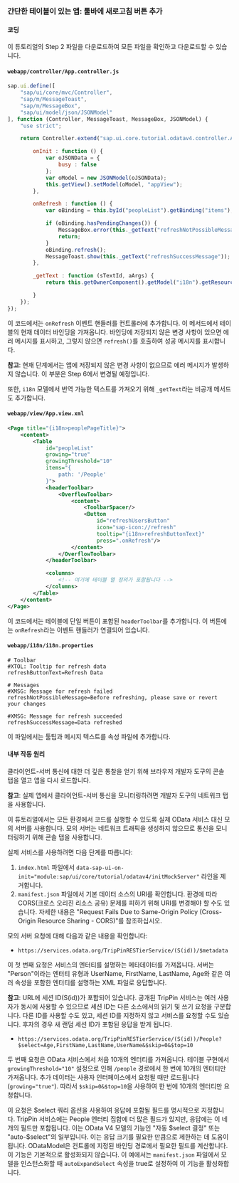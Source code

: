 ### 간단한 테이블이 있는 앱: 툴바에 새로고침 버튼 추가
#### 코딩
이 튜토리얼의 Step 2 파일을 다운로드하여 모든 파일을 확인하고 다운로드할 수 있습니다.

#### `webapp/controller/App.controller.js`

```javascript
sap.ui.define([
	"sap/ui/core/mvc/Controller",
	"sap/m/MessageToast",
	"sap/m/MessageBox",
	"sap/ui/model/json/JSONModel"
], function (Controller, MessageToast, MessageBox, JSONModel) {
	"use strict";

	return Controller.extend("sap.ui.core.tutorial.odatav4.controller.App", {

		onInit : function () {
			var oJSONData = {
				busy : false
			};
			var oModel = new JSONModel(oJSONData);
			this.getView().setModel(oModel, "appView");
		},

		onRefresh : function () {
			var oBinding = this.byId("peopleList").getBinding("items");

			if (oBinding.hasPendingChanges()) {
				MessageBox.error(this._getText("refreshNotPossibleMessage"));
				return;
			}
			oBinding.refresh();
			MessageToast.show(this._getText("refreshSuccessMessage"));
		},

		_getText : function (sTextId, aArgs) {
			return this.getOwnerComponent().getModel("i18n").getResourceBundle().getText(sTextId, aArgs);

		}
	});
});
```

이 코드에서는 `onRefresh` 이벤트 핸들러를 컨트롤러에 추가합니다. 이 메서드에서 테이블의 현재 데이터 바인딩을 가져옵니다. 바인딩에 저장되지 않은 변경 사항이 있으면 에러 메시지를 표시하고, 그렇지 않으면 `refresh()`를 호출하여 성공 메시지를 표시합니다.

**참고**: 현재 단계에서는 앱에 저장되지 않은 변경 사항이 없으므로 에러 메시지가 발생하지 않습니다. 이 부분은 Step 6에서 변경될 예정입니다.

또한, `i18n` 모델에서 번역 가능한 텍스트를 가져오기 위해 `_getText`라는 비공개 메서드도 추가합니다.

#### `webapp/view/App.view.xml`

```xml
<Page title="{i18n>peoplePageTitle}">
	<content>
		<Table
			id="peopleList"
			growing="true"
			growingThreshold="10"
			items="{
				path: '/People'
			}">
			<headerToolbar>
				<OverflowToolbar>
					<content>
						<ToolbarSpacer/>
						<Button
							id="refreshUsersButton"
							icon="sap-icon://refresh"
							tooltip="{i18n>refreshButtonText}"
							press=".onRefresh"/>
					</content>
				</OverflowToolbar>
			</headerToolbar>

			<columns>
				<!-- 여기에 테이블 열 정의가 포함됩니다 -->
			</columns>
		</Table>
	</content>
</Page>
```

이 코드에서는 테이블에 단일 버튼이 포함된 `headerToolbar`를 추가합니다. 이 버튼에는 `onRefresh`라는 이벤트 핸들러가 연결되어 있습니다.

#### `webapp/i18n/i18n.properties`

```properties
# Toolbar
#XTOL: Tooltip for refresh data
refreshButtonText=Refresh Data

# Messages
#XMSG: Message for refresh failed
refreshNotPossibleMessage=Before refreshing, please save or revert your changes

#XMSG: Message for refresh succeeded
refreshSuccessMessage=Data refreshed
```

이 파일에서는 툴팁과 메시지 텍스트를 속성 파일에 추가합니다.

#### 내부 작동 원리
클라이언트-서버 통신에 대한 더 깊은 통찰을 얻기 위해 브라우저 개발자 도구의 콘솔 탭을 열고 앱을 다시 로드합니다.

**참고**: 실제 앱에서 클라이언트-서버 통신을 모니터링하려면 개발자 도구의 네트워크 탭을 사용합니다.

이 튜토리얼에서는 모든 환경에서 코드를 실행할 수 있도록 실제 OData 서비스 대신 모의 서버를 사용합니다. 모의 서버는 네트워크 트래픽을 생성하지 않으므로 통신을 모니터링하기 위해 콘솔 탭을 사용합니다.

실제 서비스를 사용하려면 다음 단계를 따릅니다:

1. `index.html` 파일에서 `data-sap-ui-on-init="module:sap/ui/core/tutorial/odatav4/initMockServer"` 라인을 제거합니다.
2. `manifest.json` 파일에서 기본 데이터 소스의 URI를 확인합니다. 환경에 따라 CORS(크로스 오리진 리소스 공유) 문제를 피하기 위해 URI를 변경해야 할 수도 있습니다. 자세한 내용은 "Request Fails Due to Same-Origin Policy (Cross-Origin Resource Sharing - CORS)"를 참조하십시오.

모의 서버 요청에 대해 다음과 같은 내용을 확인합니다:

- `https://services.odata.org/TripPinRESTierService/(S(id))/$metadata`

이 첫 번째 요청은 서비스의 엔터티를 설명하는 메타데이터를 가져옵니다. 서버는 "Person"이라는 엔터티 유형과 UserName, FirstName, LastName, Age와 같은 여러 속성을 포함한 엔터티를 설명하는 XML 파일로 응답합니다.

**참고**: URL에 세션 ID(S(id))가 포함되어 있습니다. 공개된 TripPin 서비스는 여러 사용자가 동시에 사용할 수 있으므로 세션 ID는 다른 소스에서의 읽기 및 쓰기 요청을 구분합니다. 다른 ID를 사용할 수도 있고, 세션 ID를 지정하지 않고 서비스를 요청할 수도 있습니다. 후자의 경우 새 랜덤 세션 ID가 포함된 응답을 받게 됩니다.

- `https://services.odata.org/TripPinRESTierService/(S(id))/People?$select=Age,FirstName,LastName,UserName&$skip=0&$top=10`

두 번째 요청은 OData 서비스에서 처음 10개의 엔터티를 가져옵니다. 테이블 구현에서 `growingThreshold="10"` 설정으로 인해 `/people` 경로에서 한 번에 10개의 엔터티만 가져옵니다. 추가 데이터는 사용자 인터페이스에서 요청될 때만 로드됩니다(`growing="true"`). 따라서 `$skip=0&$top=10`을 사용하여 한 번에 10개의 엔터티만 요청합니다.

이 요청은 $select 쿼리 옵션을 사용하여 응답에 포함될 필드를 명시적으로 지정합니다. TripPin 서비스에는 People 엔터티 집합에 더 많은 필드가 있지만, 응답에는 이 네 개의 필드만 포함됩니다. 이는 OData V4 모델의 기능인 "자동 $select 결정" 또는 "auto-$select"의 일부입니다. 이는 응답 크기를 필요한 만큼으로 제한하는 데 도움이 됩니다. ODataModel은 컨트롤에 지정된 바인딩 경로에서 필요한 필드를 계산합니다. 이 기능은 기본적으로 활성화되지 않습니다. 이 예에서는 `manifest.json` 파일에서 모델을 인스턴스화할 때 `autoExpandSelect` 속성을 true로 설정하여 이 기능을 활성화합니다.